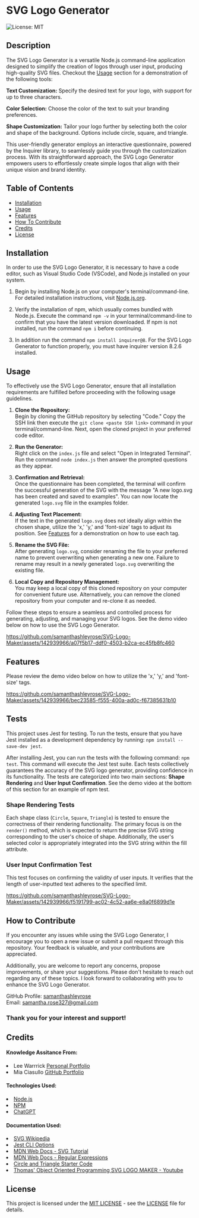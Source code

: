 # SVG Logo Generator
![License: MIT](https://img.shields.io/badge/License-MIT-yellow.svg)

## Description

The SVG Logo Generator is a versatile Node.js command-line application designed to simplify the creation of logos through user input, producing high-quality SVG files. Checkout the [Usage](#usage) section for a demonstration of the following tools:

**Text Customization:**
Specify the desired text for your logo, with support for up to three characters.

**Color Selection:**
Choose the color of the text to suit your branding preferences.

**Shape Customization:**
Tailor your logo further by selecting both the color and shape of the background. Options include circle, square, and triangle.

This user-friendly generator employs an interactive questionnaire, powered by the Inquirer library, to seamlessly guide you through the customization process. With its straightforward approach, the SVG Logo Generator empowers users to effortlessly create simple logos that align with their unique vision and brand identity.

## Table of Contents

- [Installation](#installation)
- [Usage](#usage)
- [Features](#features)
- [How To Contribute](#how-to-contribute)
- [Credits](#credits)
- [License](#license)

## Installation

In order to use the SVG Logo Generator, it is necessary to have a code editor, such as Visual Studio Code (VSCode), and Node.js installed on your system.

1. Begin by installing Node.js on your computer's terminal/command-line. For detailed installation instructions, visit <a href='https://nodejs.org/en'>Node.js.org</a>.

2. Verify the installation of npm, which usually comes bundled with Node.js. Execute the command `npm -v` in your terminal/command-line to confirm that you have the latest version downloaded. If npm is not installed, run the command `npm i` before continuing.

3. In addition run the command `npm install inquirer@8`. For the SVG Logo Generator to function properly, you must have inquirer version 8.2.6 installed.

## Usage

To effectively use the SVG Logo Generator, ensure that all installation requirements are fulfilled before proceeding with the following usage guidelines.

1. **Clone the Repository:** <br>Begin by cloning the GitHub repository by selecting "Code." Copy the SSH link then execute the `git clone <paste SSH link>` command in your terminal/command-line. Next, open the cloned project in your preferred code editor.

2. **Run the Generator:** <br>Right click on the `index.js` file and select "Open in Integrated Terminal". Run the command `node index.js` then answer the prompted questions as they appear.

3. **Confirmation and Retrieval:** <br>Once the questionnaire has been completed, the terminal will confirm the successful generation of the SVG with the message "A new logo.svg has been created and saved to examples". You can now locate the generated `logo.svg` file in the examples folder.

4. **Adjusting Text Placement:** <br>If the text in the generated `logo.svg` does not ideally align within the chosen shape, utilize the 'x,' 'y,' and 'font-size' tags to adjust its position. See [Features](#features) for a demonstration on how to use each tag.

5. **Rename the SVG File:** <br>After generating `logo.svg`, consider renaming the file to your preferred name to prevent overwriting when generating a new one.
Failure to rename may result in a newly generated `logo.svg` overwriting the existing file.

6. **Local Copy and Repository Management:** <br>You may keep a local copy of this cloned repository on your computer for convenient future use. Alternatively, you can remove the cloned repository from your computer and re-clone it as needed.

Follow these steps to ensure a seamless and controlled process for generating, adjusting, and managing your SVG logos. See the demo video below on how to use the SVG Logo Generator.

https://github.com/samanthashleyrose/SVG-Logo-Maker/assets/142939966/a07f5b17-ddf0-4503-b2ca-ec45fb8fc460

## Features

Please review the demo video below on how to utilize the 'x,' 'y,' and 'font-size' tags.

https://github.com/samanthashleyrose/SVG-Logo-Maker/assets/142939966/bec23585-f555-400a-ad0c-f67385631b10

## Tests

This project uses Jest for testing. To run the tests, ensure that you have Jest installed as a development dependency by running: `npm install --save-dev jest`.

After installing Jest, you can run the tests with the following command: `npm test`. This command will execute the Jest test suite. Each tests collectively guarantees the accuracy of the SVG logo generator, providing confidence in its functionality. The tests are categorized into two main sections: **Shape Rendering** and **User Input Confirmation**. See the demo video at the bottom of this section for an example of npm test.

### Shape Rendering Tests

Each shape class (`Circle`, `Square`, `Triangle`) is tested to ensure the correctness of their rendering functionality. The primary focus is on the `render()` method, which is expected to return the precise SVG string corresponding to the user's choice of shape. Additionally, the user's selected color is appropriately integrated into the SVG string within the fill attribute.

### User Input Confirmation Test
This test focuses on confirming the validity of user inputs. It verifies that the length of user-inputted text adheres to the specified limit.

https://github.com/samanthashleyrose/SVG-Logo-Maker/assets/142939966/f5191799-ac02-4c52-aa6e-e8a0f6899d1e

## How to Contribute

If you encounter any issues while using the SVG Logo Generator, I encourage you to open a new issue or submit a pull request through this repository. Your feedback is valuable, and your contributions are appreciated.

Additionally, you are welcome to report any concerns, propose improvements, or share your suggestions. Please don't hesitate to reach out regarding any of these topics. I look forward to collaborating with you to enhance the SVG Logo Generator.

GitHub Profile: <a href="https://github.com/samanthashleyrose">samanthashleyrose</a><br>
Email: samantha.rose327@gmail.com

### Thank you for your interest and support!

## Credits

#### Knowledge Assitance From:
<li>Lee Warrrick <a href="https://leewarrick.com/">Personal Portfolio</a></li>
<li>Mia Ciasullo <a href="https://github.com/miacias">GitHub Portfolio</a></li>

#### Technologies Used:
<li><a href="https://nodejs.org/en/">Node.js</a></li>
<li><a href="https://www.npmjs.com/package/inquirer/v/8.2.4?activeTab=readme#prompt">NPM</a></li>
<li><a href="https://chat.openai.com/">ChatGPT</a></li>

#### Documentation Used:
<li><a href="https://en.wikipedia.org/wiki/SVG">SVG Wikipedia</a></li>
<li><a href="https://jestjs.io/docs/cli">Jest CLI Options</a></li>
<li><a href="https://developer.mozilla.org/en-US/docs/Web/SVG/Tutorial">MDN Web Docs - SVG Tutorial</a></li>
<li><a href="https://developer.mozilla.org/en-US/docs/Web/JavaScript/Guide/Regular_Expressions">MDN Web Docs - Regular Expressions</a></li>
<li><a href="https://git.bootcampcontent.com/University-of-Connecticut/CONN-VIRT-FSF-PT-09-2023-U-LOLC/-/tree/main/10-OOP/02-Challenge?ref_type=heads">Circle and Triangle Starter Code</a></li>
<li><a href="https://www.youtube.com/watch?v=GJYMcLus3v0">Thomas' Object Oriented Programming SVG LOGO MAKER - Youtube</a></li>

## License

This project is licensed under the <a href="https://opensource.org/licenses/MIT">MIT LICENSE</a> - see the [LICENSE](./LICENSE) file for details.
